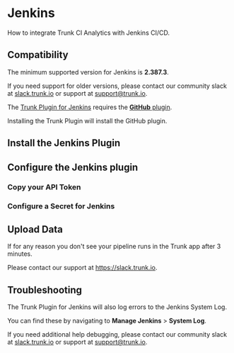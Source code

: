 # Jenkins

How to integrate Trunk CI Analytics with Jenkins CI/CD.

## Compatibility

The minimum supported version for Jenkins is **2.387.3**.

If you need support for older versions, please contact our community slack at [slack.trunk.io](https://slack.trunk.io) or support at [support@trunk.io](mailto:support@trunk.io).

The [Trunk Plugin for Jenkins](https://plugins.jenkins.io/trunk-io/) requires the [**GitHub** plugin](https://plugins.jenkins.io/github/).

Installing the Trunk Plugin will install the GitHub plugin.

## Install the Jenkins Plugin

## Configure the Jenkins plugin

### Copy your API Token

### Configure a Secret for Jenkins

## Upload Data

If for any reason you don't see your pipeline runs in the Trunk app after 3 minutes.

Please contact our support at <https://slack.trunk.io>.

## Troubleshooting

The Trunk Plugin for Jenkins will also log errors to the Jenkins System Log.

You can find these by navigating to **Manage Jenkins** > **System Log**.

If you need additional help debugging, please contact our community slack at [slack.trunk.io](https://slack.trunk.io) or support at [support@trunk.io](mailto:support@trunk.io).
